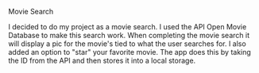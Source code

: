 Movie Search

I decided to do my project as a movie search. I used the API Open Movie Database to make this search work.
When completing the movie search it will display a pic for the movie's tied to what the user searches for.
I also added an option to "star" your favorite movie. The app does this by taking the ID from the API and then stores it into 
a local storage.

